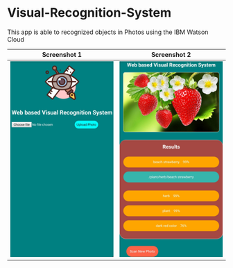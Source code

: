 # Visual-Recognition-System
This app is able to recognized objects in Photos using the IBM Watson Cloud

| Screenshot 1 | Screenshot 2 |
| ------------ | ------------ |
| ![](screenshot1.jpg) | ![](screenshot2.jpg) |


